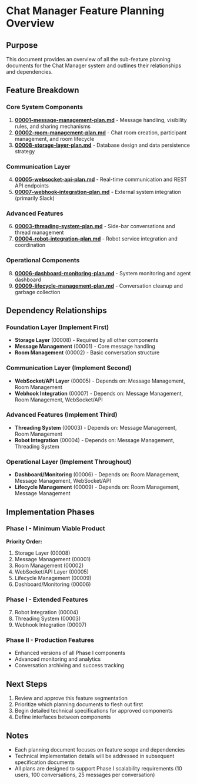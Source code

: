 # Chat Manager Feature Planning Overview

## Purpose

This document provides an overview of all the sub-feature planning documents for the Chat Manager system and outlines their relationships and dependencies.

## Feature Breakdown

### Core System Components

1. **[00001-message-management-plan.md](00001-message-management-plan.md)** - Message handling, visibility rules, and sharing mechanisms
2. **[00002-room-management-plan.md](00002-room-management-plan.md)** - Chat room creation, participant management, and room lifecycle
3. **[00008-storage-layer-plan.md](00008-storage-layer-plan.md)** - Database design and data persistence strategy

### Communication Layer

4. **[00005-websocket-api-plan.md](00005-websocket-api-plan.md)** - Real-time communication and REST API endpoints
5. **[00007-webhook-integration-plan.md](00007-webhook-integration-plan.md)** - External system integration (primarily Slack)

### Advanced Features

6. **[00003-threading-system-plan.md](00003-threading-system-plan.md)** - Side-bar conversations and thread management
7. **[00004-robot-integration-plan.md](00004-robot-integration-plan.md)** - Robot service integration and coordination

### Operational Components

8. **[00006-dashboard-monitoring-plan.md](00006-dashboard-monitoring-plan.md)** - System monitoring and agent dashboard
9. **[00009-lifecycle-management-plan.md](00009-lifecycle-management-plan.md)** - Conversation cleanup and garbage collection

## Dependency Relationships

### Foundation Layer (Implement First)

- **Storage Layer** (00008) - Required by all other components
- **Message Management** (00001) - Core message handling
- **Room Management** (00002) - Basic conversation structure

### Communication Layer (Implement Second)

- **WebSocket/API Layer** (00005) - Depends on: Message Management, Room Management
- **Webhook Integration** (00007) - Depends on: Message Management, Room Management, WebSocket/API

### Advanced Features (Implement Third)

- **Threading System** (00003) - Depends on: Message Management, Room Management
- **Robot Integration** (00004) - Depends on: Message Management, Threading System

### Operational Layer (Implement Throughout)

- **Dashboard/Monitoring** (00006) - Depends on: Room Management, Message Management, WebSocket/API
- **Lifecycle Management** (00009) - Depends on: Room Management, Message Management

## Implementation Phases

### Phase I - Minimum Viable Product

**Priority Order:**

1. Storage Layer (00008)
2. Message Management (00001)
3. Room Management (00002)
4. WebSocket/API Layer (00005)
5. Lifecycle Management (00009)
6. Dashboard/Monitoring (00006)

### Phase I - Extended Features

7. Robot Integration (00004)
8. Threading System (00003)
9. Webhook Integration (00007)

### Phase II - Production Features

- Enhanced versions of all Phase I components
- Advanced monitoring and analytics
- Conversation archiving and success tracking

## Next Steps

1. Review and approve this feature segmentation
2. Prioritize which planning documents to flesh out first
3. Begin detailed technical specifications for approved components
4. Define interfaces between components

## Notes

- Each planning document focuses on feature scope and dependencies
- Technical implementation details will be addressed in subsequent specification documents
- All plans are designed to support Phase I scalability requirements (10 users, 100 conversations, 25 messages per conversation)
